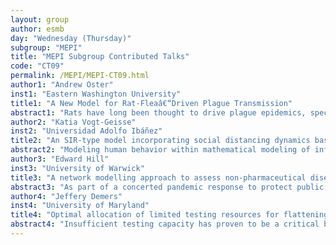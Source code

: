 ```yaml
---
layout: group
author: esmb
day: "Wednesday (Thursday)"
subgroup: "MEPI"
title: "MEPI Subgroup Contributed Talks"
code: "CT09"
permalink: /MEPI/MEPI-CT09.html
author1: "Andrew Oster"
inst1: "Eastern Washington University"
title1: "A New Model for Rat-Fleaâ€“Driven Plague Transmission"
abstract1: "Rats have long been thought to drive plague epidemics, specifically bubonic plague. However an alternative theory for plague transmission has been posited by Dean et al. (PNAS 2018) where ectoparasites living on human hosts drive spread. This talk will present a new mathematical model for the spread of the plague based on rat-flea interactions with the human population and compare our results to existing models. Our results suggest that rat-flea transmission of the plague is still a plausible explanation."
author2: "Katia Vogt-Geisse"
inst2: "Universidad Adolfo Ibáñez"
title2: "An SIR-type model incorporating social distancing dynamics based on point prevalence and socio-behavioral factors"
abstract2: "Modeling human behavior within mathematical modeling of infectious diseases is key to understand and control disease spread. We present a mathematical compartmental model of Susceptible - Infectious - Removed to compare the infected curves given by four different functional forms describing the transmission rate. These depend on social-distance, which varies according to the balance between two opposite thrives: the self-protecting reaction of individuals upon the presence of disease to increase social distancing and their necessity to return to a culturally dependent natural social distance that occurs in the absence of disease. We present results for different society types on point prevalence, the peak size of a first epidemic outbreak and the time of occurrence of that peak, for four different transmission rate functional forms and parameters of interest related to distancing behavior. We observe the vulnerability to disease spread of close contact societies, and also that certain social distancing behavior may provoke an early occurring small peak of a first epidemic outbreak, observing differences in this regard between society types. We discuss the appearance of oscillations of the transmission rates and how these oscillations are impacted through social distancing; breaking the unimodality of the actives-curve produced by the classical SIR-model."
author3: "Edward Hill"
inst3: "University of Warwick"
title3: "A network modelling approach to assess non-pharmaceutical disease controls against SARS-CoV-2 in a worker population"
abstract3: "As part of a concerted pandemic response to protect public health, businesses can enact non-pharmaceutical controls to minimise exposure to pathogens in workplaces and premises open to the public. Amendments to working practices can lead to the amount, duration and/or proximity of interactions being changed, ultimately altering the dynamics of disease spread.We use a data-driven approach to parameterise an individual-based network model for transmission of SARS-CoV-2 amongst the working population, stratified into work sectors. The network comprises layered contacts to consider risk of spread in multiple encounter settings (workplaces, households, social and other). We analyse several interventions targeted towards working practices: mandating a fraction of the population to work from home; using temporally asynchronous work patterns; and introducing 'COVID-secure' workplaces. We also assess the general role of adherence to (or effectiveness of) isolation and test and trace measures and demonstrate the impact of these interventions on epidemiological metrics.Given the heterogeneity of demographic attributes across worker roles, in addition to the individual nature of controls such as contact tracing, we demonstrate the utility of a network model approach to investigate workplace-targeted intervention strategies and the role of test, trace and isolation in tackling disease spread."
author4: "Jeffery Demers"
inst4: "University of Maryland"
title4: "Optimal allocation of limited testing resources for flattening the COVID-19 curve"
abstract4: "Insufficient testing capacity has proven to be a critical bottleneck in the fight against COVID-19, especially during the early stages of the pandemic. Prioritizing allocation of limited testing resources based on symptom severity (among other factors) has therefore emerged has a key component of public policy ripe for mathematical analysis and optimization, but the typical testing rate expressions utilized in compartmental disease models are inadequate for describing severely constrained resource scenarios. Here, we propose a testing model which flexibly accounts for both limited and plentiful resources, and we use a modified SEIR model with quarantine to find optimal allocations of testing capacity for flattening the epidemic curve.  We balance resources between two testing strategies: clinical testing focused only on severely symptomatic individuals and non-clinical testing focused on mild and asymptomatic individuals, where contact tracing and case monitoring are incorporated by an information parameter. We find that purely clinical testing is optimal at very low testing capacities, supporting early guidance to ration tests for the sickest patients. Additionally, we find that a mix of clinical and non-clinical testing becomes optimal as testing capacity increases. Further, we find that reduction of our model's R0 is an unreliable metric for epidemic peak reduction."
---
```

